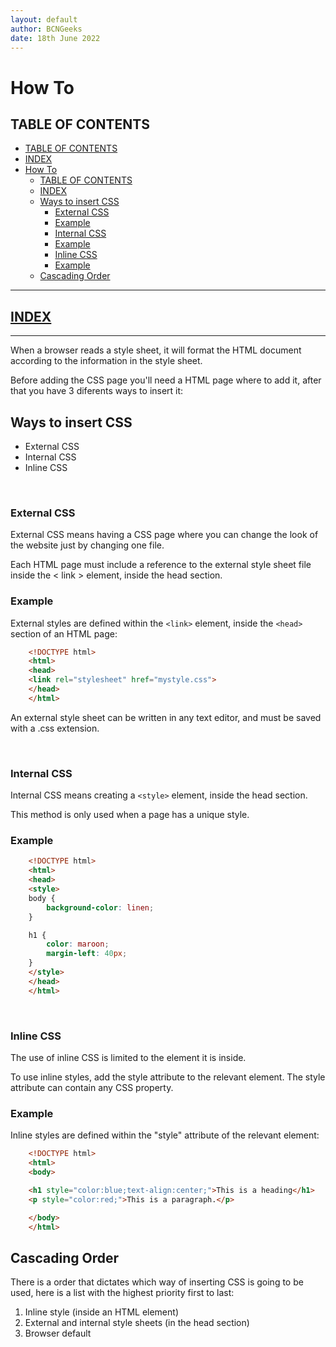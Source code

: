 ```yaml
---
layout: default
author: BCNGeeks
date: 18th June 2022
---
```


# How To

## TABLE OF CONTENTS
- [TABLE OF CONTENTS](#table-of-contents)
- [INDEX](#index)
- [How To](#how-to)
  - [TABLE OF CONTENTS](#table-of-contents)
  - [INDEX](#index)
  - [Ways to insert CSS](#ways-to-insert-css)
    - [External CSS](#external-css)
    - [Example](#example)
    - [Internal CSS](#internal-css)
    - [Example](#example-1)
    - [Inline CSS](#inline-css)
    - [Example](#example-2)
  - [Cascading Order](#cascading-order)

---

## [INDEX](./index.md)

---

When a browser reads a style sheet, it will format the HTML document according to the information in the style sheet.

Before adding the CSS page you'll need a HTML page where to add it, after that you have 3 diferents ways to insert it:

## Ways to insert CSS

- External CSS
- Internal CSS
- Inline CSS

&nbsp;

### External CSS

External CSS means having a CSS page where you can change the look of the website just by changing one file.

Each HTML page must include a reference to the external style sheet file inside the < link > element, inside the head section.

### Example

External styles are defined within the `<link>` element, inside the `<head>` section of an HTML page:

```HTML
    <!DOCTYPE html>
    <html>
    <head>
    <link rel="stylesheet" href="mystyle.css">
    </head>
    </html>
```

An external style sheet can be written in any text editor, and must be saved with a .css extension.

&nbsp;

### Internal CSS

Internal CSS means creating a `<style>` element, inside the head section.

This method is only used when a page has a unique style.

### Example

```HTML
    <!DOCTYPE html>
    <html>
    <head>
    <style>
    body {
        background-color: linen;
    }

    h1 {
        color: maroon;
        margin-left: 40px;
    }
    </style>
    </head>
    </html>
```

&nbsp;

### Inline CSS

The use of inline CSS is limited to the element it is inside.

To use inline styles, add the style attribute to the relevant element.
The style attribute can contain any CSS property.

### Example

Inline styles are defined within the "style" attribute of the relevant element:

```HTML
    <!DOCTYPE html>
    <html>
    <body>

    <h1 style="color:blue;text-align:center;">This is a heading</h1>
    <p style="color:red;">This is a paragraph.</p>

    </body>
    </html>
```

## Cascading Order

There is a order that dictates which way of inserting CSS is going to be used, here is a list with the highest priority first to last:

1. Inline style (inside an HTML element)
2. External and internal style sheets (in the head section)
3. Browser default
